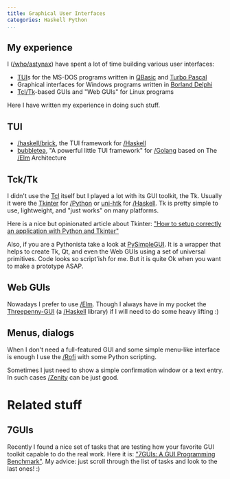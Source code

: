 ```yaml
---
title: Graphical User Interfaces
categories: Haskell Python
...
```


## My experience

I ([/who/astynax]()) have spent a lot of time building various user interfaces:

- [TUI](https://en.wikipedia.org/wiki/Text-based_user_interface)s for the MS-DOS programs written in [QBasic](https://en.wikipedia.org/wiki/QBasic) and [Turbo Pascal](https://en.wikipedia.org/wiki/Turbo_Pascal)
- Graphical interfaces for Windows programs written in [Borland Delphi](https://en.wikipedia.org/wiki/Delphi_(software))
- [Tcl/Tk](https://en.wikipedia.org/wiki/Tk_(software))-based GUIs and "Web GUIs" for Linux programs

Here I have written my experience in doing such stuff.

## TUI

- [/haskell/brick](), the TUI framework for [/Haskell]()
- [bubbletea](https://github.com/charmbracelet/bubbletea/), "A powerful little TUI framework" for [/Golang]() based on The [/Elm]() Architecture

## Tck/Tk

I didn't use the [Tcl](https://en.wikipedia.org/wiki/Tcl) itself but I played a lot with its GUI toolkit, the Tk. Usually it were the [Tkinter](https://docs.python.org/3/library/tkinter.html) for [/Python]() or [uni-htk](https://hackage.haskell.org/package/uni-htk) for [/Haskell](). Tk is pretty simple to use, lightweight, and "just works" on many platforms.

Here is a nice but opinionated article about Tkinter: ["How to setup correctly an application with Python and Tkinter"](https://medium.com/@mattia512maldini/how-to-setup-correctly-an-application-with-python-and-tkinter-107c6bc5a45)

Also, if you are a Pythonista take a look at [PySimpleGUI](https://github.com/PySimpleGUI/PySimpleGUI). It is a wrapper that helps to create Tk, Qt, and even the Web GUIs using a set of universal primitives. Code looks so script'ish for me. But it is quite Ok when you want to make a prototype ASAP.

## Web GUIs

Nowadays I prefer to use [/Elm](). Though I always have in my pocket the [Threepenny-GUI](https://wiki.haskell.org/Threepenny-gui) (a [/Haskell]() library) if I will need to do some heavy lifting :)

## Menus, dialogs

When I don't need a full-featured GUI and some simple menu-like interface is enough I use the [/Rofi]() with some Python scripting.

Sometimes I just need to show a simple confirmation window or a text entry. In such cases [/Zenity]() can be just good.

# Related stuff

## 7GUIs

Recently I found a nice set of tasks that are testing how your favorite GUI toolkit capable to do the real work. Here it is: ["7GUIs: A GUI Programming Benchmark"](https://eugenkiss.github.io/7guis/). My advice: just scroll through the list of tasks and look to the last ones! :)